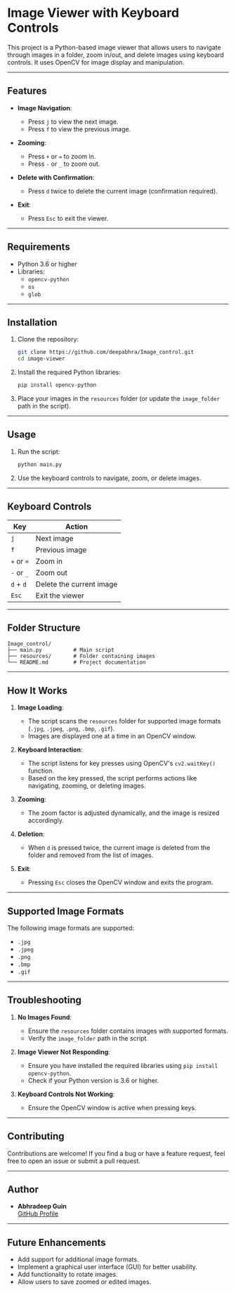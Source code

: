 # Image Viewer with Keyboard Controls

This project is a Python-based image viewer that allows users to navigate through images in a folder, zoom in/out, and delete images using keyboard controls. It uses OpenCV for image display and manipulation.

---

## Features

- **Image Navigation**:
  - Press `j` to view the next image.
  - Press `f` to view the previous image.

- **Zooming**:
  - Press `+` or `=` to zoom in.
  - Press `-` or `_` to zoom out.

- **Delete with Confirmation**:
  - Press `d` twice to delete the current image (confirmation required).

- **Exit**:
  - Press `Esc` to exit the viewer.

---

## Requirements

- Python 3.6 or higher
- Libraries:
  - `opencv-python`
  - `os`
  - `glob`

---

## Installation

1. Clone the repository:
   ```bash
   git clone https://github.com/deepabhra/Image_control.git
   cd image-viewer
   ```

2. Install the required Python libraries:
   ```bash
   pip install opencv-python
   ```

3. Place your images in the `resources` folder (or update the `image_folder` path in the script).

---

## Usage

1. Run the script:
   ```bash
   python main.py
   ```

2. Use the keyboard controls to navigate, zoom, or delete images.

---

## Keyboard Controls

| Key         | Action                          |
|-------------|---------------------------------|
| `j`         | Next image                     |
| `f`         | Previous image                 |
| `+` or `=`  | Zoom in                        |
| `-` or `_`  | Zoom out                       |
| `d` + `d`   | Delete the current image       |
| `Esc`       | Exit the viewer                |

---

## Folder Structure

```
Image_control/
├── main.py          # Main script
├── resources/       # Folder containing images
└── README.md        # Project documentation
```

---

## How It Works

1. **Image Loading**:
   - The script scans the `resources` folder for supported image formats (`.jpg`, `.jpeg`, `.png`, `.bmp`, `.gif`).
   - Images are displayed one at a time in an OpenCV window.

2. **Keyboard Interaction**:
   - The script listens for key presses using OpenCV's `cv2.waitKey()` function.
   - Based on the key pressed, the script performs actions like navigating, zooming, or deleting images.

3. **Zooming**:
   - The zoom factor is adjusted dynamically, and the image is resized accordingly.

4. **Deletion**:
   - When `d` is pressed twice, the current image is deleted from the folder and removed from the list of images.

5. **Exit**:
   - Pressing `Esc` closes the OpenCV window and exits the program.

---

## Supported Image Formats

The following image formats are supported:
- `.jpg`
- `.jpeg`
- `.png`
- `.bmp`
- `.gif`

---

## Troubleshooting

1. **No Images Found**:
   - Ensure the `resources` folder contains images with supported formats.
   - Verify the `image_folder` path in the script.

2. **Image Viewer Not Responding**:
   - Ensure you have installed the required libraries using `pip install opencv-python`.
   - Check if your Python version is 3.6 or higher.

3. **Keyboard Controls Not Working**:
   - Ensure the OpenCV window is active when pressing keys.

---

## Contributing

Contributions are welcome! If you find a bug or have a feature request, feel free to open an issue or submit a pull request.


---

## Author

- **Abhradeep Guin**  
  [GitHub Profile](https://github.com/deepabhra)

---

## Future Enhancements

- Add support for additional image formats.
- Implement a graphical user interface (GUI) for better usability.
- Add functionality to rotate images.
- Allow users to save zoomed or edited images.